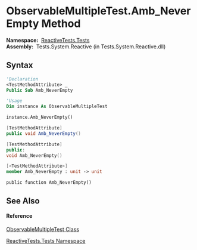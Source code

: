 # ObservableMultipleTest.Amb\_NeverEmpty Method

**Namespace:**  [ReactiveTests.Tests](ReactiveTests.Tests\ReactiveTests.Tests.md)  
**Assembly:**  Tests.System.Reactive (in Tests.System.Reactive.dll)

## Syntax

```vb
'Declaration
<TestMethodAttribute> _
Public Sub Amb_NeverEmpty
```

```vb
'Usage
Dim instance As ObservableMultipleTest

instance.Amb_NeverEmpty()
```

```csharp
[TestMethodAttribute]
public void Amb_NeverEmpty()
```

```c++
[TestMethodAttribute]
public:
void Amb_NeverEmpty()
```

```fsharp
[<TestMethodAttribute>]
member Amb_NeverEmpty : unit -> unit 
```

```jscript
public function Amb_NeverEmpty()
```

## See Also

#### Reference

[ObservableMultipleTest Class](ObservableMultipleTest\ObservableMultipleTest.md)

[ReactiveTests.Tests Namespace](ReactiveTests.Tests\ReactiveTests.Tests.md)

